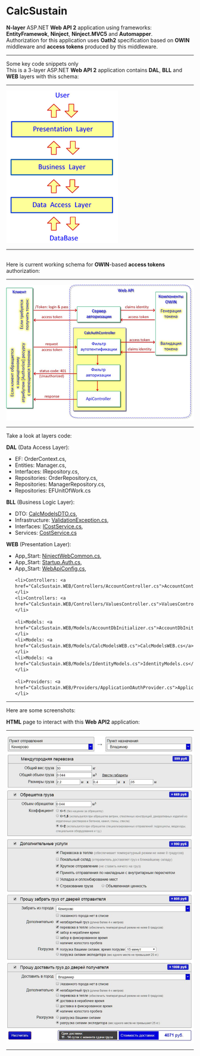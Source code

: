 # CalcSustain
<b>N-layer</b> ASP.NET <b>Web API 2</b> application using frameworks: <b>EntityFramewok</b>, <b>Ninject</b>, <b>Ninject.MVC5</b> and <b>Automapper</b>.
<br>
Authorization for this application uses <b>Oath2</b> specification based on <b>OWIN</b> middleware and <b>access tokens</b> produced by this middleware.
<hr>
Some key code snippets only
<br>
This is a 3-layer ASP.NET <b>Web API 2</b> application contains <b>DAL</b>, <b>BLL</b> and <b>WEB</b> layers with this schema:
<hr>
<img src="Screenshots/NLayer.jpg" alt="schema" width="300" />
<hr>

<br>
Here is current working schema for <b>OWIN</b>-based <b>access tokens</b> authorization:
<hr>
<img src="Screenshots/schema tokens access.jpg" alt="schema" width="700" />
<hr>

Take a look at layers code: 

<b>DAL</b> (Data Access Layer): 
<ul>
	<li>EF: <span data-href="CalcSustain.DAL/EF/OrderContext.cs">OrderContext.cs</span>,</li>
	<li>Entities: <span data-href="CalcSustain.DAL/Entities/Manager.cs">Manager.cs</span>,</li>
	<li>Interfaces: <span data-href="CalcSustain.DAL/Interfaces/IRepository.cs">IRepository.cs</span>,</li>
	<li>Repositories: <span data-href="CalcSustain.DAL/Repositories/OrderRepository.cs">OrderRepository.cs</span>,</li>
	<li>Repositories: <span data-href="CalcSustain.DAL/Repositories/ManagerRepository.cs">ManagerRepository.cs</span>,</li>
	<li>Repositories: <span data-href="CalcSustain.DAL/Repositories/EFUnitOfWork.cs">EFUnitOfWork.cs</span></li>
</ul>

<b>BLL</b> (Business Logic Layer): 
<ul>
	<li>DTO: <a href="CalcSustain.BLL/DTO/CalcModelsDTO.cs">CalcModelsDTO.cs</a>,</li>
	<li>Infrastructure: <a href="CalcSustain.BLL/Infrastructure/ValidationException.cs">ValidationException.cs</a>,</li>
	<li>Interfaces: <a href="CalcSustain.BLL/Interfaces/ICostService.cs">ICostService.cs</a>,</li>
	<li>Services: <a href="CalcSustain.BLL/Services/CostService.cs">CostService.cs</a></li>
</ul>

<b>WEB</b> (Presentation Layer): 
<ul>
	<li>App_Start: <a href="CalcSustain.WEB/App_Start/NinjectWebCommon.cs">NinjectWebCommon.cs</a>,</li>
	<li>App_Start: <a href="CalcSustain.WEB/App_Start/Startup.Auth.cs">Startup.Auth.cs</a>,</li>
	<li>App_Start: <a href="CalcSustain.WEB/App_Start/WebApiConfig.cs">WebApiConfig.cs</a>,</li>	
	
	<li>Controllers: <a href="CalcSustain.WEB/Controllers/AccountController.cs">AccountController.cs</a>,</li>
	<li>Controllers: <a href="CalcSustain.WEB/Controllers/ValuesController.cs">ValuesController.cs</a>,</li>	
	
	<li>Models: <a href="CalcSustain.WEB/Models/AccountDbInitializer.cs">AccountDbInitializer.cs</a>,</li>
	<li>Models: <a href="CalcSustain.WEB/Models/CalcModelsWEB.cs">CalcModelsWEB.cs</a>,</li>
	<li>Models: <a href="CalcSustain.WEB/Models/IdentityModels.cs">IdentityModels.cs</a>,</li>
	
	<li>Providers: <a href="CalcSustain.WEB/Providers/ApplicationOAuthProvider.cs">ApplicationOAuthProvider.cs</a></li>
</ul>
<hr>

<p>Here are some screenshots:</p>
<p>
<b>HTML</b> page to interact with this <b>Web API2</b> application:
<hr>
<img width="600" src="Screenshots/calc_cost.jpg" alt="calc_cost.jpg" />
<hr>
